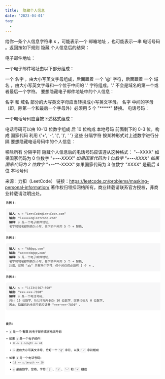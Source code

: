 ```yaml
---
title:  隐藏个人信息
date: '2023-04-01'
tag:
  - 
---
```

给你一条个人信息字符串 s ，可能表示一个 邮箱地址 ，也可能表示一串 电话号码 。返回按如下规则 隐藏 个人信息后的结果：

电子邮件地址：

一个电子邮件地址由以下部分组成：

一个 名字 ，由大小写英文字母组成，后面跟着
一个 '@' 字符，后面跟着
一个 域名 ，由大小写英文字母和一个位于中间的 '.' 字符组成。'.' 不会是域名的第一个或者最后一个字符。
要想隐藏电子邮件地址中的个人信息：

名字 和 域名 部分的大写英文字母应当转换成小写英文字母。
名字 中间的字母（即，除第一个和最后一个字母外）必须用 5 个 "*****" 替换。
电话号码：

一个电话号码应当按下述格式组成：

电话号码可以由 10-13 位数字组成
后 10 位构成 本地号码
前面剩下的 0-3 位，构成 国家代码
利用 {'+', '-', '(', ')', ' '} 这些 分隔字符 按某种形式对上述数字进行分隔
要想隐藏电话号码中的个人信息：

移除所有 分隔字符
隐藏个人信息后的电话号码应该遵从这种格式：
"***-***-XXXX" 如果国家代码为 0 位数字
"+*-***-***-XXXX" 如果国家代码为 1 位数字
"+**-***-***-XXXX" 如果国家代码为 2 位数字
"+***-***-***-XXXX" 如果国家代码为 3 位数字
"XXXX" 是最后 4 位 本地号码

来源：力扣（LeetCode）
链接：<https://leetcode.cn/problems/masking-personal-information/>
著作权归领扣网络所有。商业转载请联系官方授权，非商业转载请注明出处。

![alt](./image/example.png)
